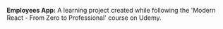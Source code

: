 <b>Employees App:</b> A learning project created while following the 'Modern React - From Zero to Professional' course on Udemy. 
